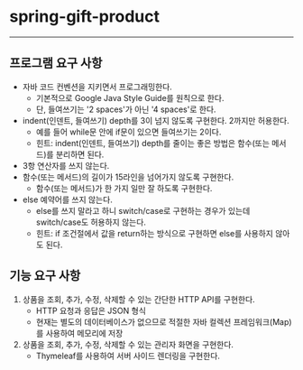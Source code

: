 # spring-gift-product

---
## 프로그램 요구 사항

* 자바 코드 컨벤션을 지키면서 프로그래밍한다.
  * 기본적으로 Google Java Style Guide를 원칙으로 한다.
  * 단, 들여쓰기는 '2 spaces'가 아닌 '4 spaces'로 한다.
* indent(인덴트, 들여쓰기) depth를 3이 넘지 않도록 구현한다. 2까지만 허용한다.
  * 예를 들어 while문 안에 if문이 있으면 들여쓰기는 2이다.
  * 힌트: indent(인덴트, 들여쓰기) depth를 줄이는 좋은 방법은 함수(또는 메서드)를 분리하면 된다.
* 3항 연산자를 쓰지 않는다.
* 함수(또는 메서드)의 길이가 15라인을 넘어가지 않도록 구현한다.
  * 함수(또는 메서드)가 한 가지 일만 잘 하도록 구현한다.
* else 예약어를 쓰지 않는다.
  * else를 쓰지 말라고 하니 switch/case로 구현하는 경우가 있는데 switch/case도 허용하지 않는다.
  * 힌트: if 조건절에서 값을 return하는 방식으로 구현하면 else를 사용하지 않아도 된다.

## 기능 요구 사항

1. 상품을 조회, 추가, 수정, 삭제할 수 있는 간단한 HTTP API를 구현한다.
   * HTTP 요청과 응답은 JSON 형식
   * 현재는 별도의 데이터베이스가 없으므로 적절한 자바 컬렉션 프레임워크(Map)를 사용하여 메모리에 저장
2. 상품을 조회, 추가, 수정, 삭제할 수 있는 관리자 화면을 구현한다.
   * Thymeleaf를 사용하여 서버 사이드 렌더링을 구현한다.